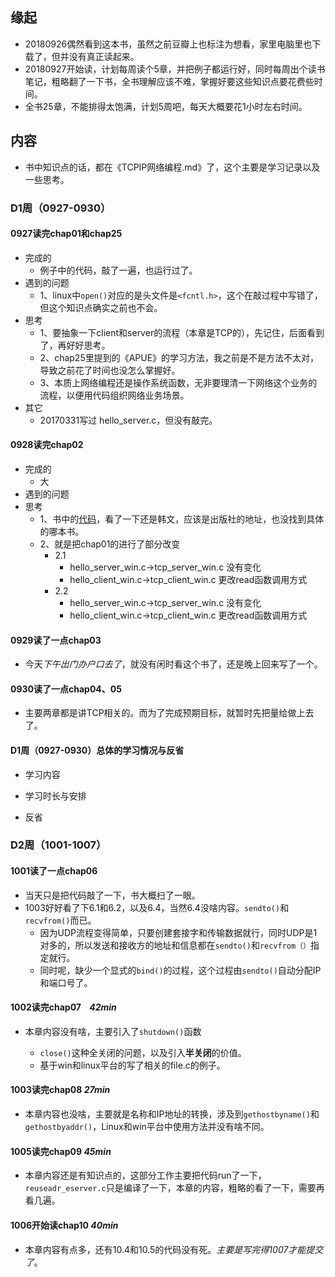 ## 缘起

+ 20180926偶然看到这本书，虽然之前豆瓣上也标注为想看，家里电脑里也下载了，但并没有真正读起来。
+ 20180927开始读，计划每周读个5章，并把例子都运行好，同时每周出个读书笔记，粗略翻了一下书，全书理解应该不难，掌握好要这些知识点要花费些时间。
+ 全书25章，不能排得太饱满，计划5周吧，每天大概要花1小时左右时间。

## 内容

+ 书中知识点的话，都在《TCPIP网络编程.md》了，这个主要是学习记录以及一些思考。

### D1周（0927-0930）

#### 0927读完chap01和chap25

+ 完成的
  + 例子中的代码，敲了一遍，也运行过了。
+ 遇到的问题
  + 1、linux中`open()`对应的是头文件是`<fcntl.h>`，这个在敲过程中写错了，但这个知识点确实之前也不会。
+ 思考
  + 1、要抽象一下client和server的流程（本章是TCP的），先记住，后面看到了，再好好思考。
  + 2、chap25里提到的《APUE》的学习方法，我之前是不是方法不太对，导致之前花了时间也没怎么掌握好。
  + 3、本质上网络编程还是操作系统函数，无非要理清一下网络这个业务的流程，以便用代码组织网络业务场景。
+ 其它
  + 20170331写过 hello_server.c，但没有敲完。

#### 0928读完chap02

+ 完成的
  + 大
+ 遇到的问题
+ 思考
  + 1、书中的[代码](http://www.orentec.co.kr/)，看了一下还是韩文，应该是出版社的地址，也没找到具体的哪本书。
  + 2、就是把chap01的进行了部分改变
    + 2.1
      + hello_server_win.c->tcp_server_win.c  没有变化
      + hello_client_win.c->tcp_client_win.c  更改read函数调用方式
    + 2.2
      + hello_server_win.c->tcp_server_win.c  没有变化
      + hello_client_win.c->tcp_client_win.c  更改read函数调用方式

#### 0929读了一点chap03

+ 今天*下午出门办户口去了*，就没有闲时看这个书了，还是晚上回来写了一个。

#### 0930读了一点chap04、05

+ 主要两章都是讲TCP相关的。而为了完成预期目标，就暂时先把量给做上去了。

#### D1周（0927-0930）总体的学习情况与反省

+ 学习内容

+ 学习时长与安排

+ 反省

### D2周（1001-1007）

#### 1001读了一点chap06

+ 当天只是把代码敲了一下，书大概扫了一眼。
+ 1003好好看了下6.1和6.2，以及6.4，当然6.4没啥内容。`sendto()`和`recvfrom()`而已。
  + 因为UDP流程变得简单，只要创建套接字和传输数据就行，同时UDP是1对多的，所以发送和接收方的地址和信息都在`sendto()`和`recvfrom（）`指定就行。
  + 同时呢，缺少一个显式的`bind()`的过程，这个过程由`sendto()`自动分配IP和端口号了。

#### 1002读完chap07    *42min*

+ 本章内容没有啥，主要引入了`shutdown()`函数

  + `close()`这种全关闭的问题，以及引入**半关闭**的价值。
  + 基于win和linux平台的写了相关的file.c的例子。

#### 1003读完chap08  *27min*

+ 本章内容也没啥，主要就是名称和IP地址的转换，涉及到`gethostbyname()`和`gethostbyaddr()`，Linux和win平台中使用方法并没有啥不同。

#### 1005读完chap09  *45min*

+ 本章内容还是有知识点的，这部分工作主要把代码run了一下，`reuseadr_eserver.c`只是编译了一下，本章的内容，粗略的看了一下，需要再看几遍。

#### 1006开始读chap10  *40min*

+ 本章内容有点多，还有10.4和10.5的代码没有死。*主要是写完得1007才能提交了*。